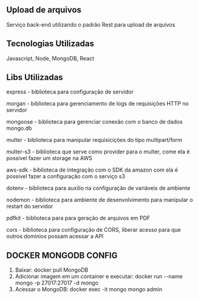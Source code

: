 ## Upload de arquivos

Serviço back-end utilizando o padrão Rest para upload de arquivos

## Tecnologias Utilizadas

Javascript, Node, MongoDB, React

## Libs Utilizadas

<p>express - biblioteca para configuração de servidor</p>
<p>morgan - biblioteca para gerenciamento de logs de requisições HTTP no servidor</p>
<p>mongoose - biblioteca para gerenciar conexão com o banco de dados mongo.db</p>
<p>multer - biblioteca para manipular requisicições do tipo multipart/form</p>
<p>multer-s3 - biblioteca que serve como provider para o multer, come ela é possível fazer um storage na AWS</p>
<p>aws-sdk - biblioteca de integração com o SDK da amazon com ela é possível fazer a configuração com o serviço s3</p>
<p>dotenv  - biblioteca para auxilio na configuração de variáveis de ambiente</p>
<p>nodemon - biblioteca para ambiente de desenvolvimento para manipular o restart do servidor</p>
<p>pdfkit - biblioteca para para geração de arquivos em PDF</p>
<p>cors - biblioteca para configuração de CORS, liberar acesso para que outros dominios possam acessar a API</p>

## DOCKER MONGODB CONFIG

1. Baixar: docker pull MongoDB
2. Adicionar imagem em um container e executar: docker run --name mongo -p 27017:27017 -d mongo 
3. Acessar o MongoDB: docker exec -it mongo mongo admin